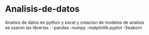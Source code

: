 # Analisis-de-datos
Analisis de datos en python y excel y creacion de modelos de analisis  
se usaron las librerias :
-pandas 
-numpy 
-matplotlib.pyplot
-Seaborn
